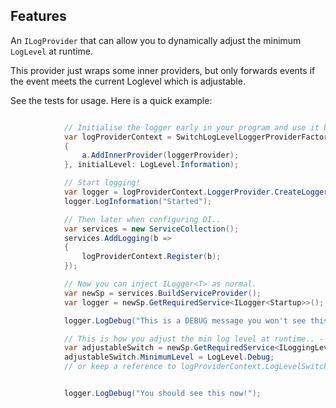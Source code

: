 ## Features
An `ILogProvider` that can allow you to dynamically adjust the minimum `LogLevel` at runtime.

This provider just wraps some inner providers, but only forwards events if the event meets the current Loglevel which is adjustable.

See the tests for usage. Here is a quick example:


```csharp

            // Initialise the logger early in your program and use it before DI, but hold onto the context to register it with DI later.           
            var logProviderContext = SwitchLogLevelLoggerProviderFactory.CreateLogger((a) =>
            {
                a.AddInnerProvider(loggerProvider);
            }, initialLevel: LogLevel.Information);            

            // Start logging!
            var logger = logProviderContext.LoggerProvider.CreateLogger("Startup");
            logger.LogInformation("Started");

            // Then later when configuring DI..
            var services = new ServiceCollection();
            services.AddLogging(b =>
            {
                logProviderContext.Register(b);
            });          

            // Now you can inject ILogger<T> as normal.
            var newSp = services.BuildServiceProvider();
            var logger = newSp.GetRequiredService<ILogger<Startup>>();

            logger.LogDebug("This is a DEBUG message you won't see this because switch currently set by default to LogLevel.Information");

            // This is how you adjust the min log level at runtime.. - via `ILoggingLevelSwitch`
            var adjustableSwitch = newSp.GetRequiredService<ILoggingLevelSwitch>();
            adjustableSwitch.MinimumLevel = LogLevel.Debug;
            // or keep a reference to logProviderContext.LogLevelSwitch and change it that way if you can't use DI.


            logger.LogDebug("You should see this now!");

```